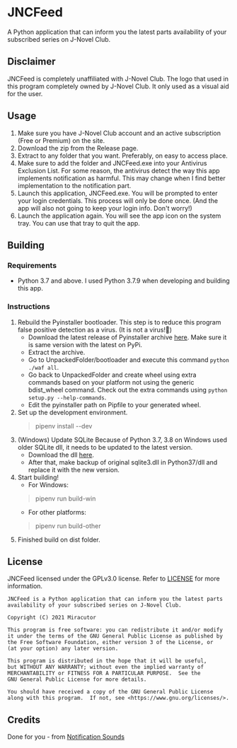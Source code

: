 [](media/logo.png)
# JNCFeed
A Python application that can inform you the latest parts availability of your subscribed series on J-Novel Club.
## Disclaimer
JNCFeed is completely unaffiliated with J-Novel Club.
The logo that used in this program completely owned by J-Novel Club.
It only used as a visual aid for the user.
## Usage
1. Make sure you have J-Novel Club account and an active subscription (Free or Premium) on the site.
2. Download the zip from the Release page.
3. Extract to any folder that you want. Preferably, on easy to access place.
4. Make sure to add the folder and JNCFeed.exe into your Antivirus Exclusion List.
   For some reason, the antivirus detect the way this app implements notification as harmful.
   This may change when I find better implementation to the notification part.
5. Launch this application, JNCFeed.exe. You will be prompted to enter your login credentials.
   This process will only be done once. (And the app will also not going to keep your login info. Don't worry!)
6. Launch the application again. You will see the app icon on the system tray. You can use that tray to quit the app.
## Building
### Requirements
- Python 3.7 and above. I used Python 3.7.9 when developing and building this app.
### Instructions
1. Rebuild the Pyinstaller bootloader.
   This step is to reduce this program false positive detection as a virus. (It is not a virus!🤣)
   - Download the latest release of Pyinstaller archive [here](https://github.com/pyinstaller/pyinstaller/releases).
     Make sure it is same version with the latest on PyPi.
   - Extract the archive.
   - Go to UnpackedFolder/bootloader and execute this command ```python ./waf all```.
   - Go back to UnpackedFolder and create wheel using extra commands based on your platform not using the generic bdist_wheel command.
     Check out the extra commands using ```python setup.py --help-commands```.
   - Edit the pyinstaller path on Pipfile to your generated wheel.
2. Set up the development environment.
   >pipenv install --dev
3. (Windows) Update SQLite
   Because of Python 3.7, 3.8 on Windows used older SQLite dll, it needs to be updated to the latest version.
   - Download the dll [here](https://www.sqlite.org/download.html).
   - After that, make backup of original sqlite3.dll in Python37/dll and replace it with the new version.
4. Start building!
   - For Windows:
   > pipenv run build-win
   - For other platforms:
   > pipenv run build-other
5. Finished build on dist folder.
## License
JNCFeed licensed under the GPLv3.0 license. Refer to [LICENSE](LICENSE) for more information.
```
JNCFeed is a Python application that can inform you the latest parts availability of your subscribed series on J-Novel Club.

Copyright (C) 2021 Miracutor

This program is free software: you can redistribute it and/or modify
it under the terms of the GNU General Public License as published by
the Free Software Foundation, either version 3 of the License, or
(at your option) any later version.

This program is distributed in the hope that it will be useful,
but WITHOUT ANY WARRANTY; without even the implied warranty of
MERCHANTABILITY or FITNESS FOR A PARTICULAR PURPOSE.  See the
GNU General Public License for more details.

You should have received a copy of the GNU General Public License
along with this program.  If not, see <https://www.gnu.org/licenses/>.
```
## Credits
Done for you - from [Notification Sounds](https://notificationsounds.com/)